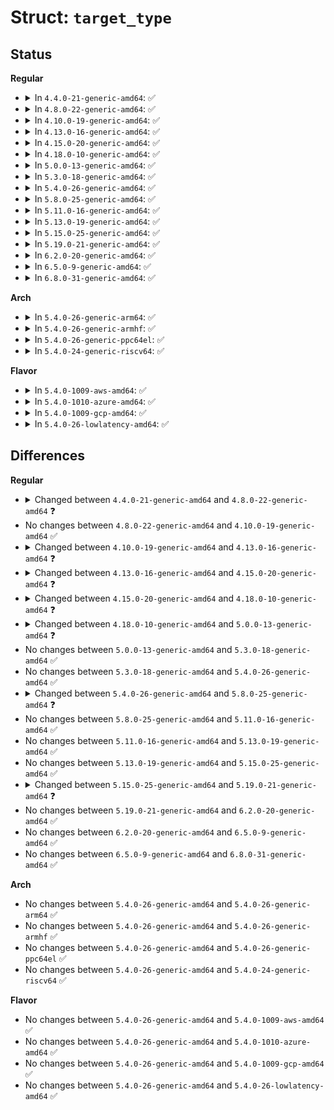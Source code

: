 # Struct: <code>target_type</code>

## Status
<b>Regular</b>
<ul>
<li>
<details>
<summary>In <code>4.4.0-21-generic-amd64</code>: ✅</summary>

```c
struct target_type {
    uint64_t features;
    const char * name;
    struct module * module;
    unsigned int[3] version;
    dm_ctr_fn ctr;
    dm_dtr_fn dtr;
    dm_map_fn map;
    dm_map_request_fn map_rq;
    dm_clone_and_map_request_fn clone_and_map_rq;
    dm_release_clone_request_fn release_clone_rq;
    dm_endio_fn end_io;
    dm_request_endio_fn rq_end_io;
    dm_presuspend_fn presuspend;
    dm_presuspend_undo_fn presuspend_undo;
    dm_postsuspend_fn postsuspend;
    dm_preresume_fn preresume;
    dm_resume_fn resume;
    dm_status_fn status;
    dm_message_fn message;
    dm_prepare_ioctl_fn prepare_ioctl;
    dm_busy_fn busy;
    dm_iterate_devices_fn iterate_devices;
    dm_io_hints_fn io_hints;
    struct list_head list;
}
```
</details>
</li>
<li>
<details>
<summary>In <code>4.8.0-22-generic-amd64</code>: ✅</summary>

```c
struct target_type {
    uint64_t features;
    const char * name;
    struct module * module;
    unsigned int[3] version;
    dm_ctr_fn ctr;
    dm_dtr_fn dtr;
    dm_map_fn map;
    dm_map_request_fn map_rq;
    dm_clone_and_map_request_fn clone_and_map_rq;
    dm_release_clone_request_fn release_clone_rq;
    dm_endio_fn end_io;
    dm_request_endio_fn rq_end_io;
    dm_presuspend_fn presuspend;
    dm_presuspend_undo_fn presuspend_undo;
    dm_postsuspend_fn postsuspend;
    dm_preresume_fn preresume;
    dm_resume_fn resume;
    dm_status_fn status;
    dm_message_fn message;
    dm_prepare_ioctl_fn prepare_ioctl;
    dm_busy_fn busy;
    dm_iterate_devices_fn iterate_devices;
    dm_io_hints_fn io_hints;
    dm_direct_access_fn direct_access;
    struct list_head list;
}
```
</details>
</li>
<li>
<details>
<summary>In <code>4.10.0-19-generic-amd64</code>: ✅</summary>

```c
struct target_type {
    uint64_t features;
    const char * name;
    struct module * module;
    unsigned int[3] version;
    dm_ctr_fn ctr;
    dm_dtr_fn dtr;
    dm_map_fn map;
    dm_map_request_fn map_rq;
    dm_clone_and_map_request_fn clone_and_map_rq;
    dm_release_clone_request_fn release_clone_rq;
    dm_endio_fn end_io;
    dm_request_endio_fn rq_end_io;
    dm_presuspend_fn presuspend;
    dm_presuspend_undo_fn presuspend_undo;
    dm_postsuspend_fn postsuspend;
    dm_preresume_fn preresume;
    dm_resume_fn resume;
    dm_status_fn status;
    dm_message_fn message;
    dm_prepare_ioctl_fn prepare_ioctl;
    dm_busy_fn busy;
    dm_iterate_devices_fn iterate_devices;
    dm_io_hints_fn io_hints;
    dm_direct_access_fn direct_access;
    struct list_head list;
}
```
</details>
</li>
<li>
<details>
<summary>In <code>4.13.0-16-generic-amd64</code>: ✅</summary>

```c
struct target_type {
    uint64_t features;
    const char * name;
    struct module * module;
    unsigned int[3] version;
    dm_ctr_fn ctr;
    dm_dtr_fn dtr;
    dm_map_fn map;
    dm_clone_and_map_request_fn clone_and_map_rq;
    dm_release_clone_request_fn release_clone_rq;
    dm_endio_fn end_io;
    dm_request_endio_fn rq_end_io;
    dm_presuspend_fn presuspend;
    dm_presuspend_undo_fn presuspend_undo;
    dm_postsuspend_fn postsuspend;
    dm_preresume_fn preresume;
    dm_resume_fn resume;
    dm_status_fn status;
    dm_message_fn message;
    dm_prepare_ioctl_fn prepare_ioctl;
    dm_busy_fn busy;
    dm_iterate_devices_fn iterate_devices;
    dm_io_hints_fn io_hints;
    dm_dax_direct_access_fn direct_access;
    dm_dax_copy_from_iter_fn dax_copy_from_iter;
    dm_dax_flush_fn dax_flush;
    struct list_head list;
}
```
</details>
</li>
<li>
<details>
<summary>In <code>4.15.0-20-generic-amd64</code>: ✅</summary>

```c
struct target_type {
    uint64_t features;
    const char * name;
    struct module * module;
    unsigned int[3] version;
    dm_ctr_fn ctr;
    dm_dtr_fn dtr;
    dm_map_fn map;
    dm_clone_and_map_request_fn clone_and_map_rq;
    dm_release_clone_request_fn release_clone_rq;
    dm_endio_fn end_io;
    dm_request_endio_fn rq_end_io;
    dm_presuspend_fn presuspend;
    dm_presuspend_undo_fn presuspend_undo;
    dm_postsuspend_fn postsuspend;
    dm_preresume_fn preresume;
    dm_resume_fn resume;
    dm_status_fn status;
    dm_message_fn message;
    dm_prepare_ioctl_fn prepare_ioctl;
    dm_busy_fn busy;
    dm_iterate_devices_fn iterate_devices;
    dm_io_hints_fn io_hints;
    dm_dax_direct_access_fn direct_access;
    dm_dax_copy_from_iter_fn dax_copy_from_iter;
    struct list_head list;
}
```
</details>
</li>
<li>
<details>
<summary>In <code>4.18.0-10-generic-amd64</code>: ✅</summary>

```c
struct target_type {
    uint64_t features;
    const char * name;
    struct module * module;
    unsigned int[3] version;
    dm_ctr_fn ctr;
    dm_dtr_fn dtr;
    dm_map_fn map;
    dm_clone_and_map_request_fn clone_and_map_rq;
    dm_release_clone_request_fn release_clone_rq;
    dm_endio_fn end_io;
    dm_request_endio_fn rq_end_io;
    dm_presuspend_fn presuspend;
    dm_presuspend_undo_fn presuspend_undo;
    dm_postsuspend_fn postsuspend;
    dm_preresume_fn preresume;
    dm_resume_fn resume;
    dm_status_fn status;
    dm_message_fn message;
    dm_prepare_ioctl_fn prepare_ioctl;
    dm_busy_fn busy;
    dm_iterate_devices_fn iterate_devices;
    dm_io_hints_fn io_hints;
    dm_dax_direct_access_fn direct_access;
    dm_dax_copy_iter_fn dax_copy_from_iter;
    dm_dax_copy_iter_fn dax_copy_to_iter;
    struct list_head list;
}
```
</details>
</li>
<li>
<details>
<summary>In <code>5.0.0-13-generic-amd64</code>: ✅</summary>

```c
struct target_type {
    uint64_t features;
    const char * name;
    struct module * module;
    unsigned int[3] version;
    dm_ctr_fn ctr;
    dm_dtr_fn dtr;
    dm_map_fn map;
    dm_clone_and_map_request_fn clone_and_map_rq;
    dm_release_clone_request_fn release_clone_rq;
    dm_endio_fn end_io;
    dm_request_endio_fn rq_end_io;
    dm_presuspend_fn presuspend;
    dm_presuspend_undo_fn presuspend_undo;
    dm_postsuspend_fn postsuspend;
    dm_preresume_fn preresume;
    dm_resume_fn resume;
    dm_status_fn status;
    dm_message_fn message;
    dm_prepare_ioctl_fn prepare_ioctl;
    dm_report_zones_fn report_zones;
    dm_busy_fn busy;
    dm_iterate_devices_fn iterate_devices;
    dm_io_hints_fn io_hints;
    dm_dax_direct_access_fn direct_access;
    dm_dax_copy_iter_fn dax_copy_from_iter;
    dm_dax_copy_iter_fn dax_copy_to_iter;
    struct list_head list;
}
```
</details>
</li>
<li>
<details>
<summary>In <code>5.3.0-18-generic-amd64</code>: ✅</summary>

```c
struct target_type {
    uint64_t features;
    const char * name;
    struct module * module;
    unsigned int[3] version;
    dm_ctr_fn ctr;
    dm_dtr_fn dtr;
    dm_map_fn map;
    dm_clone_and_map_request_fn clone_and_map_rq;
    dm_release_clone_request_fn release_clone_rq;
    dm_endio_fn end_io;
    dm_request_endio_fn rq_end_io;
    dm_presuspend_fn presuspend;
    dm_presuspend_undo_fn presuspend_undo;
    dm_postsuspend_fn postsuspend;
    dm_preresume_fn preresume;
    dm_resume_fn resume;
    dm_status_fn status;
    dm_message_fn message;
    dm_prepare_ioctl_fn prepare_ioctl;
    dm_report_zones_fn report_zones;
    dm_busy_fn busy;
    dm_iterate_devices_fn iterate_devices;
    dm_io_hints_fn io_hints;
    dm_dax_direct_access_fn direct_access;
    dm_dax_copy_iter_fn dax_copy_from_iter;
    dm_dax_copy_iter_fn dax_copy_to_iter;
    struct list_head list;
}
```
</details>
</li>
<li>
<details>
<summary>In <code>5.4.0-26-generic-amd64</code>: ✅</summary>

```c
struct target_type {
    uint64_t features;
    const char * name;
    struct module * module;
    unsigned int[3] version;
    dm_ctr_fn ctr;
    dm_dtr_fn dtr;
    dm_map_fn map;
    dm_clone_and_map_request_fn clone_and_map_rq;
    dm_release_clone_request_fn release_clone_rq;
    dm_endio_fn end_io;
    dm_request_endio_fn rq_end_io;
    dm_presuspend_fn presuspend;
    dm_presuspend_undo_fn presuspend_undo;
    dm_postsuspend_fn postsuspend;
    dm_preresume_fn preresume;
    dm_resume_fn resume;
    dm_status_fn status;
    dm_message_fn message;
    dm_prepare_ioctl_fn prepare_ioctl;
    dm_report_zones_fn report_zones;
    dm_busy_fn busy;
    dm_iterate_devices_fn iterate_devices;
    dm_io_hints_fn io_hints;
    dm_dax_direct_access_fn direct_access;
    dm_dax_copy_iter_fn dax_copy_from_iter;
    dm_dax_copy_iter_fn dax_copy_to_iter;
    struct list_head list;
}
```
</details>
</li>
<li>
<details>
<summary>In <code>5.8.0-25-generic-amd64</code>: ✅</summary>

```c
struct target_type {
    uint64_t features;
    const char * name;
    struct module * module;
    unsigned int[3] version;
    dm_ctr_fn ctr;
    dm_dtr_fn dtr;
    dm_map_fn map;
    dm_clone_and_map_request_fn clone_and_map_rq;
    dm_release_clone_request_fn release_clone_rq;
    dm_endio_fn end_io;
    dm_request_endio_fn rq_end_io;
    dm_presuspend_fn presuspend;
    dm_presuspend_undo_fn presuspend_undo;
    dm_postsuspend_fn postsuspend;
    dm_preresume_fn preresume;
    dm_resume_fn resume;
    dm_status_fn status;
    dm_message_fn message;
    dm_prepare_ioctl_fn prepare_ioctl;
    dm_report_zones_fn report_zones;
    dm_busy_fn busy;
    dm_iterate_devices_fn iterate_devices;
    dm_io_hints_fn io_hints;
    dm_dax_direct_access_fn direct_access;
    dm_dax_copy_iter_fn dax_copy_from_iter;
    dm_dax_copy_iter_fn dax_copy_to_iter;
    dm_dax_zero_page_range_fn dax_zero_page_range;
    struct list_head list;
}
```
</details>
</li>
<li>
<details>
<summary>In <code>5.11.0-16-generic-amd64</code>: ✅</summary>

```c
struct target_type {
    uint64_t features;
    const char * name;
    struct module * module;
    unsigned int[3] version;
    dm_ctr_fn ctr;
    dm_dtr_fn dtr;
    dm_map_fn map;
    dm_clone_and_map_request_fn clone_and_map_rq;
    dm_release_clone_request_fn release_clone_rq;
    dm_endio_fn end_io;
    dm_request_endio_fn rq_end_io;
    dm_presuspend_fn presuspend;
    dm_presuspend_undo_fn presuspend_undo;
    dm_postsuspend_fn postsuspend;
    dm_preresume_fn preresume;
    dm_resume_fn resume;
    dm_status_fn status;
    dm_message_fn message;
    dm_prepare_ioctl_fn prepare_ioctl;
    dm_report_zones_fn report_zones;
    dm_busy_fn busy;
    dm_iterate_devices_fn iterate_devices;
    dm_io_hints_fn io_hints;
    dm_dax_direct_access_fn direct_access;
    dm_dax_copy_iter_fn dax_copy_from_iter;
    dm_dax_copy_iter_fn dax_copy_to_iter;
    dm_dax_zero_page_range_fn dax_zero_page_range;
    struct list_head list;
}
```
</details>
</li>
<li>
<details>
<summary>In <code>5.13.0-19-generic-amd64</code>: ✅</summary>

```c
struct target_type {
    uint64_t features;
    const char * name;
    struct module * module;
    unsigned int[3] version;
    dm_ctr_fn ctr;
    dm_dtr_fn dtr;
    dm_map_fn map;
    dm_clone_and_map_request_fn clone_and_map_rq;
    dm_release_clone_request_fn release_clone_rq;
    dm_endio_fn end_io;
    dm_request_endio_fn rq_end_io;
    dm_presuspend_fn presuspend;
    dm_presuspend_undo_fn presuspend_undo;
    dm_postsuspend_fn postsuspend;
    dm_preresume_fn preresume;
    dm_resume_fn resume;
    dm_status_fn status;
    dm_message_fn message;
    dm_prepare_ioctl_fn prepare_ioctl;
    dm_report_zones_fn report_zones;
    dm_busy_fn busy;
    dm_iterate_devices_fn iterate_devices;
    dm_io_hints_fn io_hints;
    dm_dax_direct_access_fn direct_access;
    dm_dax_copy_iter_fn dax_copy_from_iter;
    dm_dax_copy_iter_fn dax_copy_to_iter;
    dm_dax_zero_page_range_fn dax_zero_page_range;
    struct list_head list;
}
```
</details>
</li>
<li>
<details>
<summary>In <code>5.15.0-25-generic-amd64</code>: ✅</summary>

```c
struct target_type {
    uint64_t features;
    const char * name;
    struct module * module;
    unsigned int[3] version;
    dm_ctr_fn ctr;
    dm_dtr_fn dtr;
    dm_map_fn map;
    dm_clone_and_map_request_fn clone_and_map_rq;
    dm_release_clone_request_fn release_clone_rq;
    dm_endio_fn end_io;
    dm_request_endio_fn rq_end_io;
    dm_presuspend_fn presuspend;
    dm_presuspend_undo_fn presuspend_undo;
    dm_postsuspend_fn postsuspend;
    dm_preresume_fn preresume;
    dm_resume_fn resume;
    dm_status_fn status;
    dm_message_fn message;
    dm_prepare_ioctl_fn prepare_ioctl;
    dm_report_zones_fn report_zones;
    dm_busy_fn busy;
    dm_iterate_devices_fn iterate_devices;
    dm_io_hints_fn io_hints;
    dm_dax_direct_access_fn direct_access;
    dm_dax_copy_iter_fn dax_copy_from_iter;
    dm_dax_copy_iter_fn dax_copy_to_iter;
    dm_dax_zero_page_range_fn dax_zero_page_range;
    struct list_head list;
}
```
</details>
</li>
<li>
<details>
<summary>In <code>5.19.0-21-generic-amd64</code>: ✅</summary>

```c
struct target_type {
    uint64_t features;
    const char * name;
    struct module * module;
    unsigned int[3] version;
    dm_ctr_fn ctr;
    dm_dtr_fn dtr;
    dm_map_fn map;
    dm_clone_and_map_request_fn clone_and_map_rq;
    dm_release_clone_request_fn release_clone_rq;
    dm_endio_fn end_io;
    dm_request_endio_fn rq_end_io;
    dm_presuspend_fn presuspend;
    dm_presuspend_undo_fn presuspend_undo;
    dm_postsuspend_fn postsuspend;
    dm_preresume_fn preresume;
    dm_resume_fn resume;
    dm_status_fn status;
    dm_message_fn message;
    dm_prepare_ioctl_fn prepare_ioctl;
    dm_report_zones_fn report_zones;
    dm_busy_fn busy;
    dm_iterate_devices_fn iterate_devices;
    dm_io_hints_fn io_hints;
    dm_dax_direct_access_fn direct_access;
    dm_dax_zero_page_range_fn dax_zero_page_range;
    dm_dax_recovery_write_fn dax_recovery_write;
    struct list_head list;
}
```
</details>
</li>
<li>
<details>
<summary>In <code>6.2.0-20-generic-amd64</code>: ✅</summary>

```c
struct target_type {
    uint64_t features;
    const char * name;
    struct module * module;
    unsigned int[3] version;
    dm_ctr_fn ctr;
    dm_dtr_fn dtr;
    dm_map_fn map;
    dm_clone_and_map_request_fn clone_and_map_rq;
    dm_release_clone_request_fn release_clone_rq;
    dm_endio_fn end_io;
    dm_request_endio_fn rq_end_io;
    dm_presuspend_fn presuspend;
    dm_presuspend_undo_fn presuspend_undo;
    dm_postsuspend_fn postsuspend;
    dm_preresume_fn preresume;
    dm_resume_fn resume;
    dm_status_fn status;
    dm_message_fn message;
    dm_prepare_ioctl_fn prepare_ioctl;
    dm_report_zones_fn report_zones;
    dm_busy_fn busy;
    dm_iterate_devices_fn iterate_devices;
    dm_io_hints_fn io_hints;
    dm_dax_direct_access_fn direct_access;
    dm_dax_zero_page_range_fn dax_zero_page_range;
    dm_dax_recovery_write_fn dax_recovery_write;
    struct list_head list;
}
```
</details>
</li>
<li>
<details>
<summary>In <code>6.5.0-9-generic-amd64</code>: ✅</summary>

```c
struct target_type {
    uint64_t features;
    const char * name;
    struct module * module;
    unsigned int[3] version;
    dm_ctr_fn ctr;
    dm_dtr_fn dtr;
    dm_map_fn map;
    dm_clone_and_map_request_fn clone_and_map_rq;
    dm_release_clone_request_fn release_clone_rq;
    dm_endio_fn end_io;
    dm_request_endio_fn rq_end_io;
    dm_presuspend_fn presuspend;
    dm_presuspend_undo_fn presuspend_undo;
    dm_postsuspend_fn postsuspend;
    dm_preresume_fn preresume;
    dm_resume_fn resume;
    dm_status_fn status;
    dm_message_fn message;
    dm_prepare_ioctl_fn prepare_ioctl;
    dm_report_zones_fn report_zones;
    dm_busy_fn busy;
    dm_iterate_devices_fn iterate_devices;
    dm_io_hints_fn io_hints;
    dm_dax_direct_access_fn direct_access;
    dm_dax_zero_page_range_fn dax_zero_page_range;
    dm_dax_recovery_write_fn dax_recovery_write;
    struct list_head list;
}
```
</details>
</li>
<li>
<details>
<summary>In <code>6.8.0-31-generic-amd64</code>: ✅</summary>

```c
struct target_type {
    uint64_t features;
    const char * name;
    struct module * module;
    unsigned int[3] version;
    dm_ctr_fn ctr;
    dm_dtr_fn dtr;
    dm_map_fn map;
    dm_clone_and_map_request_fn clone_and_map_rq;
    dm_release_clone_request_fn release_clone_rq;
    dm_endio_fn end_io;
    dm_request_endio_fn rq_end_io;
    dm_presuspend_fn presuspend;
    dm_presuspend_undo_fn presuspend_undo;
    dm_postsuspend_fn postsuspend;
    dm_preresume_fn preresume;
    dm_resume_fn resume;
    dm_status_fn status;
    dm_message_fn message;
    dm_prepare_ioctl_fn prepare_ioctl;
    dm_report_zones_fn report_zones;
    dm_busy_fn busy;
    dm_iterate_devices_fn iterate_devices;
    dm_io_hints_fn io_hints;
    dm_dax_direct_access_fn direct_access;
    dm_dax_zero_page_range_fn dax_zero_page_range;
    dm_dax_recovery_write_fn dax_recovery_write;
    struct list_head list;
}
```
</details>
</li>
</ul>
<b>Arch</b>
<ul>
<li>
<details>
<summary>In <code>5.4.0-26-generic-arm64</code>: ✅</summary>

```c
struct target_type {
    uint64_t features;
    const char * name;
    struct module * module;
    unsigned int[3] version;
    dm_ctr_fn ctr;
    dm_dtr_fn dtr;
    dm_map_fn map;
    dm_clone_and_map_request_fn clone_and_map_rq;
    dm_release_clone_request_fn release_clone_rq;
    dm_endio_fn end_io;
    dm_request_endio_fn rq_end_io;
    dm_presuspend_fn presuspend;
    dm_presuspend_undo_fn presuspend_undo;
    dm_postsuspend_fn postsuspend;
    dm_preresume_fn preresume;
    dm_resume_fn resume;
    dm_status_fn status;
    dm_message_fn message;
    dm_prepare_ioctl_fn prepare_ioctl;
    dm_report_zones_fn report_zones;
    dm_busy_fn busy;
    dm_iterate_devices_fn iterate_devices;
    dm_io_hints_fn io_hints;
    dm_dax_direct_access_fn direct_access;
    dm_dax_copy_iter_fn dax_copy_from_iter;
    dm_dax_copy_iter_fn dax_copy_to_iter;
    struct list_head list;
}
```
</details>
</li>
<li>
<details>
<summary>In <code>5.4.0-26-generic-armhf</code>: ✅</summary>

```c
struct target_type {
    uint64_t features;
    const char * name;
    struct module * module;
    unsigned int[3] version;
    dm_ctr_fn ctr;
    dm_dtr_fn dtr;
    dm_map_fn map;
    dm_clone_and_map_request_fn clone_and_map_rq;
    dm_release_clone_request_fn release_clone_rq;
    dm_endio_fn end_io;
    dm_request_endio_fn rq_end_io;
    dm_presuspend_fn presuspend;
    dm_presuspend_undo_fn presuspend_undo;
    dm_postsuspend_fn postsuspend;
    dm_preresume_fn preresume;
    dm_resume_fn resume;
    dm_status_fn status;
    dm_message_fn message;
    dm_prepare_ioctl_fn prepare_ioctl;
    dm_report_zones_fn report_zones;
    dm_busy_fn busy;
    dm_iterate_devices_fn iterate_devices;
    dm_io_hints_fn io_hints;
    dm_dax_direct_access_fn direct_access;
    dm_dax_copy_iter_fn dax_copy_from_iter;
    dm_dax_copy_iter_fn dax_copy_to_iter;
    struct list_head list;
}
```
</details>
</li>
<li>
<details>
<summary>In <code>5.4.0-26-generic-ppc64el</code>: ✅</summary>

```c
struct target_type {
    uint64_t features;
    const char * name;
    struct module * module;
    unsigned int[3] version;
    dm_ctr_fn ctr;
    dm_dtr_fn dtr;
    dm_map_fn map;
    dm_clone_and_map_request_fn clone_and_map_rq;
    dm_release_clone_request_fn release_clone_rq;
    dm_endio_fn end_io;
    dm_request_endio_fn rq_end_io;
    dm_presuspend_fn presuspend;
    dm_presuspend_undo_fn presuspend_undo;
    dm_postsuspend_fn postsuspend;
    dm_preresume_fn preresume;
    dm_resume_fn resume;
    dm_status_fn status;
    dm_message_fn message;
    dm_prepare_ioctl_fn prepare_ioctl;
    dm_report_zones_fn report_zones;
    dm_busy_fn busy;
    dm_iterate_devices_fn iterate_devices;
    dm_io_hints_fn io_hints;
    dm_dax_direct_access_fn direct_access;
    dm_dax_copy_iter_fn dax_copy_from_iter;
    dm_dax_copy_iter_fn dax_copy_to_iter;
    struct list_head list;
}
```
</details>
</li>
<li>
<details>
<summary>In <code>5.4.0-24-generic-riscv64</code>: ✅</summary>

```c
struct target_type {
    uint64_t features;
    const char * name;
    struct module * module;
    unsigned int[3] version;
    dm_ctr_fn ctr;
    dm_dtr_fn dtr;
    dm_map_fn map;
    dm_clone_and_map_request_fn clone_and_map_rq;
    dm_release_clone_request_fn release_clone_rq;
    dm_endio_fn end_io;
    dm_request_endio_fn rq_end_io;
    dm_presuspend_fn presuspend;
    dm_presuspend_undo_fn presuspend_undo;
    dm_postsuspend_fn postsuspend;
    dm_preresume_fn preresume;
    dm_resume_fn resume;
    dm_status_fn status;
    dm_message_fn message;
    dm_prepare_ioctl_fn prepare_ioctl;
    dm_report_zones_fn report_zones;
    dm_busy_fn busy;
    dm_iterate_devices_fn iterate_devices;
    dm_io_hints_fn io_hints;
    dm_dax_direct_access_fn direct_access;
    dm_dax_copy_iter_fn dax_copy_from_iter;
    dm_dax_copy_iter_fn dax_copy_to_iter;
    struct list_head list;
}
```
</details>
</li>
</ul>
<b>Flavor</b>
<ul>
<li>
<details>
<summary>In <code>5.4.0-1009-aws-amd64</code>: ✅</summary>

```c
struct target_type {
    uint64_t features;
    const char * name;
    struct module * module;
    unsigned int[3] version;
    dm_ctr_fn ctr;
    dm_dtr_fn dtr;
    dm_map_fn map;
    dm_clone_and_map_request_fn clone_and_map_rq;
    dm_release_clone_request_fn release_clone_rq;
    dm_endio_fn end_io;
    dm_request_endio_fn rq_end_io;
    dm_presuspend_fn presuspend;
    dm_presuspend_undo_fn presuspend_undo;
    dm_postsuspend_fn postsuspend;
    dm_preresume_fn preresume;
    dm_resume_fn resume;
    dm_status_fn status;
    dm_message_fn message;
    dm_prepare_ioctl_fn prepare_ioctl;
    dm_report_zones_fn report_zones;
    dm_busy_fn busy;
    dm_iterate_devices_fn iterate_devices;
    dm_io_hints_fn io_hints;
    dm_dax_direct_access_fn direct_access;
    dm_dax_copy_iter_fn dax_copy_from_iter;
    dm_dax_copy_iter_fn dax_copy_to_iter;
    struct list_head list;
}
```
</details>
</li>
<li>
<details>
<summary>In <code>5.4.0-1010-azure-amd64</code>: ✅</summary>

```c
struct target_type {
    uint64_t features;
    const char * name;
    struct module * module;
    unsigned int[3] version;
    dm_ctr_fn ctr;
    dm_dtr_fn dtr;
    dm_map_fn map;
    dm_clone_and_map_request_fn clone_and_map_rq;
    dm_release_clone_request_fn release_clone_rq;
    dm_endio_fn end_io;
    dm_request_endio_fn rq_end_io;
    dm_presuspend_fn presuspend;
    dm_presuspend_undo_fn presuspend_undo;
    dm_postsuspend_fn postsuspend;
    dm_preresume_fn preresume;
    dm_resume_fn resume;
    dm_status_fn status;
    dm_message_fn message;
    dm_prepare_ioctl_fn prepare_ioctl;
    dm_report_zones_fn report_zones;
    dm_busy_fn busy;
    dm_iterate_devices_fn iterate_devices;
    dm_io_hints_fn io_hints;
    dm_dax_direct_access_fn direct_access;
    dm_dax_copy_iter_fn dax_copy_from_iter;
    dm_dax_copy_iter_fn dax_copy_to_iter;
    struct list_head list;
}
```
</details>
</li>
<li>
<details>
<summary>In <code>5.4.0-1009-gcp-amd64</code>: ✅</summary>

```c
struct target_type {
    uint64_t features;
    const char * name;
    struct module * module;
    unsigned int[3] version;
    dm_ctr_fn ctr;
    dm_dtr_fn dtr;
    dm_map_fn map;
    dm_clone_and_map_request_fn clone_and_map_rq;
    dm_release_clone_request_fn release_clone_rq;
    dm_endio_fn end_io;
    dm_request_endio_fn rq_end_io;
    dm_presuspend_fn presuspend;
    dm_presuspend_undo_fn presuspend_undo;
    dm_postsuspend_fn postsuspend;
    dm_preresume_fn preresume;
    dm_resume_fn resume;
    dm_status_fn status;
    dm_message_fn message;
    dm_prepare_ioctl_fn prepare_ioctl;
    dm_report_zones_fn report_zones;
    dm_busy_fn busy;
    dm_iterate_devices_fn iterate_devices;
    dm_io_hints_fn io_hints;
    dm_dax_direct_access_fn direct_access;
    dm_dax_copy_iter_fn dax_copy_from_iter;
    dm_dax_copy_iter_fn dax_copy_to_iter;
    struct list_head list;
}
```
</details>
</li>
<li>
<details>
<summary>In <code>5.4.0-26-lowlatency-amd64</code>: ✅</summary>

```c
struct target_type {
    uint64_t features;
    const char * name;
    struct module * module;
    unsigned int[3] version;
    dm_ctr_fn ctr;
    dm_dtr_fn dtr;
    dm_map_fn map;
    dm_clone_and_map_request_fn clone_and_map_rq;
    dm_release_clone_request_fn release_clone_rq;
    dm_endio_fn end_io;
    dm_request_endio_fn rq_end_io;
    dm_presuspend_fn presuspend;
    dm_presuspend_undo_fn presuspend_undo;
    dm_postsuspend_fn postsuspend;
    dm_preresume_fn preresume;
    dm_resume_fn resume;
    dm_status_fn status;
    dm_message_fn message;
    dm_prepare_ioctl_fn prepare_ioctl;
    dm_report_zones_fn report_zones;
    dm_busy_fn busy;
    dm_iterate_devices_fn iterate_devices;
    dm_io_hints_fn io_hints;
    dm_dax_direct_access_fn direct_access;
    dm_dax_copy_iter_fn dax_copy_from_iter;
    dm_dax_copy_iter_fn dax_copy_to_iter;
    struct list_head list;
}
```
</details>
</li>
</ul>

## Differences
<b>Regular</b>
<ul>
<li>
<details>
<summary>Changed between <code>4.4.0-21-generic-amd64</code> and <code>4.8.0-22-generic-amd64</code> ❓</summary>
<ul>
<li>
<b>Field added. </b>
<code>dm_direct_access_fn direct_access</code>
</li>
</ul>
</details>
</li>
<li>
No changes between <code>4.8.0-22-generic-amd64</code> and <code>4.10.0-19-generic-amd64</code> ✅
</li>
<li>
<details>
<summary>Changed between <code>4.10.0-19-generic-amd64</code> and <code>4.13.0-16-generic-amd64</code> ❓</summary>
<ul>
<li>
<b>Field added. </b>
<code>dm_dax_copy_from_iter_fn dax_copy_from_iter</code>
</li>
<li>
<b>Field added. </b>
<code>dm_dax_flush_fn dax_flush</code>
</li>
<li>
<b>Field removed. </b>
<code>dm_map_request_fn map_rq</code>
</li>
<li>
<b>Field type changed. </b>
<code>dm_direct_access_fn direct_access</code> ➡️ <code>dm_dax_direct_access_fn direct_access</code>
</li>
</ul>
</details>
</li>
<li>
<details>
<summary>Changed between <code>4.13.0-16-generic-amd64</code> and <code>4.15.0-20-generic-amd64</code> ❓</summary>
<ul>
<li>
<b>Field removed. </b>
<code>dm_dax_flush_fn dax_flush</code>
</li>
</ul>
</details>
</li>
<li>
<details>
<summary>Changed between <code>4.15.0-20-generic-amd64</code> and <code>4.18.0-10-generic-amd64</code> ❓</summary>
<ul>
<li>
<b>Field added. </b>
<code>dm_dax_copy_iter_fn dax_copy_to_iter</code>
</li>
<li>
<b>Field type changed. </b>
<code>dm_dax_copy_from_iter_fn dax_copy_from_iter</code> ➡️ <code>dm_dax_copy_iter_fn dax_copy_from_iter</code>
</li>
</ul>
</details>
</li>
<li>
<details>
<summary>Changed between <code>4.18.0-10-generic-amd64</code> and <code>5.0.0-13-generic-amd64</code> ❓</summary>
<ul>
<li>
<b>Field added. </b>
<code>dm_report_zones_fn report_zones</code>
</li>
</ul>
</details>
</li>
<li>
No changes between <code>5.0.0-13-generic-amd64</code> and <code>5.3.0-18-generic-amd64</code> ✅
</li>
<li>
No changes between <code>5.3.0-18-generic-amd64</code> and <code>5.4.0-26-generic-amd64</code> ✅
</li>
<li>
<details>
<summary>Changed between <code>5.4.0-26-generic-amd64</code> and <code>5.8.0-25-generic-amd64</code> ❓</summary>
<ul>
<li>
<b>Field added. </b>
<code>dm_dax_zero_page_range_fn dax_zero_page_range</code>
</li>
</ul>
</details>
</li>
<li>
No changes between <code>5.8.0-25-generic-amd64</code> and <code>5.11.0-16-generic-amd64</code> ✅
</li>
<li>
No changes between <code>5.11.0-16-generic-amd64</code> and <code>5.13.0-19-generic-amd64</code> ✅
</li>
<li>
No changes between <code>5.13.0-19-generic-amd64</code> and <code>5.15.0-25-generic-amd64</code> ✅
</li>
<li>
<details>
<summary>Changed between <code>5.15.0-25-generic-amd64</code> and <code>5.19.0-21-generic-amd64</code> ❓</summary>
<ul>
<li>
<b>Field added. </b>
<code>dm_dax_recovery_write_fn dax_recovery_write</code>
</li>
<li>
<b>Field removed. </b>
<code>dm_dax_copy_iter_fn dax_copy_from_iter</code>
</li>
<li>
<b>Field removed. </b>
<code>dm_dax_copy_iter_fn dax_copy_to_iter</code>
</li>
</ul>
</details>
</li>
<li>
No changes between <code>5.19.0-21-generic-amd64</code> and <code>6.2.0-20-generic-amd64</code> ✅
</li>
<li>
No changes between <code>6.2.0-20-generic-amd64</code> and <code>6.5.0-9-generic-amd64</code> ✅
</li>
<li>
No changes between <code>6.5.0-9-generic-amd64</code> and <code>6.8.0-31-generic-amd64</code> ✅
</li>
</ul>
<b>Arch</b>
<ul>
<li>
No changes between <code>5.4.0-26-generic-amd64</code> and <code>5.4.0-26-generic-arm64</code> ✅
</li>
<li>
No changes between <code>5.4.0-26-generic-amd64</code> and <code>5.4.0-26-generic-armhf</code> ✅
</li>
<li>
No changes between <code>5.4.0-26-generic-amd64</code> and <code>5.4.0-26-generic-ppc64el</code> ✅
</li>
<li>
No changes between <code>5.4.0-26-generic-amd64</code> and <code>5.4.0-24-generic-riscv64</code> ✅
</li>
</ul>
<b>Flavor</b>
<ul>
<li>
No changes between <code>5.4.0-26-generic-amd64</code> and <code>5.4.0-1009-aws-amd64</code> ✅
</li>
<li>
No changes between <code>5.4.0-26-generic-amd64</code> and <code>5.4.0-1010-azure-amd64</code> ✅
</li>
<li>
No changes between <code>5.4.0-26-generic-amd64</code> and <code>5.4.0-1009-gcp-amd64</code> ✅
</li>
<li>
No changes between <code>5.4.0-26-generic-amd64</code> and <code>5.4.0-26-lowlatency-amd64</code> ✅
</li>
</ul>
